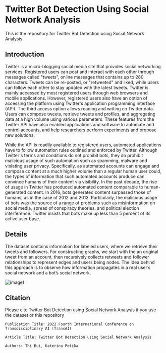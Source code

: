 # Twitter Bot Detection Using Social Network Analysis

This is the repository for Twitter Bot Detection using Social Network Analysis

## Introduction

Twitter is a micro-blogging social media site that provides social networking services. Registered users can post and interact with each other through messages called "tweets", online messages that contains up to 280 characters. Tweets can be re-posted, or "retweeted" and liked, while users can follow each other to stay updated with the latest tweets. Twitter is mainly accessed by most registered users through web browsers and mobile applications. However, registered users also have an option of accessing the platform using Twitter's application programming interface (API). The third access option allows reading and writing on Twitter data. Users can compose tweets, retrieve tweets and profiles, and aggregating data at a high volume using various parameters. These features from the Twitter API have also enabled applications and software to automate and control accounts, and help researchers perform experiments and propose new solutions.

While the API is readily available to registered users, automated applications have to follow automation rules outlined and enforced by Twitter. Although Twitter's terms and conditions do not prohibit bots, they do prohibit malicious usage of such automation such as spamming, malware and violating user privacy. Specifically, as automated accounts can engage and compose content at a much higher volume than a regular human user could, the types of information that such automated accounts produce can convince humans of their content via visibility. In the past decade, the rise of usage in Twitter has produced automated content comparable to human-generated content. In 2016, bots generated content surpassed those of humans, as in the case of 2012 and 2013. Particularly, the malicious usage of bots was the source of a range of problems such as misinformation on social media, spread of conspiracy theories, and political election interference. Twitter insists that bots make up less than 5 percent of its active user base.

## Details

The dataset contains information for labeled users, where we retrieve their tweets and followers. For constructing graphs, we start with the an original tweet from an account, then recursively collects retweets and follower relationships to represent edges and users being nodes. The idea behind this approach is to observe how information propagates in a real user’s social network and a bot’s social network.

![image1](https://user-images.githubusercontent.com/60374374/191357972-546e425b-d879-4dd6-a98b-b592ed1a58e7.png)

## Citation
Please cite Twitter Bot Detection using Social Network Analysis if you use the dataset or this repository
```
Publication Title: 2022 Fourth International Conference on Transdisciplinary AI (TransAI)

Article Title: Twitter Bot Detection using Social Network Analysis

Authors: Thi Bui, Katerina Potika
```
